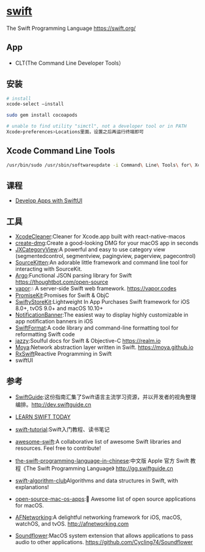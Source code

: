 # [swift](https://github.com/apple/swift)

The Swift Programming Language <https://swift.org/>

## App

* CLT(The Command Line Developer Tools）

## 安装

```sh
# install
xcode-select –install

sudo gem install cocoapods

# unable to find utility "simctl", not a developer tool or in PATH
Xcode>preferences>Locations里面，设置之后再运行终端即可
```

## Xcode Command Line Tools

```sh
/usr/bin/sudo /usr/sbin/softwareupdate -i Command\ Line\ Tools\ for\ Xcode-12.1
```

## 课程

* [Develop Apps with SwiftUI](https://developer.apple.com/tutorials/app-dev-training)

## 工具

* [XcodeCleaner](https://github.com/waylybaye/XcodeCleaner):Cleaner for Xcode.app built with react-native-macos
* [create-dmg](https://github.com/sindresorhus/create-dmg):Create a good-looking DMG for your macOS app in seconds
* [JXCategoryView](https://github.com/pujiaxin33/JXCategoryView):A powerful and easy to use category view (segmentedcontrol, segmentview, pagingview, pagerview, pagecontrol)
* [SourceKitten](https://github.com/jpsim/SourceKitten):An adorable little framework and command line tool for interacting with SourceKit.
* [Argo](https://github.com/thoughtbot/Argo):Functional JSON parsing library for Swift <https://thoughtbot.com/open-source>
* [vapor](https://github.com/vapor/vapor):💧 A server-side Swift web framework. <https://vapor.codes>
* [PromiseKit](https://github.com/mxcl/PromiseKit):Promises for Swift & ObjC
* [SwiftyStoreKit](https://github.com/bizz84/SwiftyStoreKit):Lightweight In App Purchases Swift framework for iOS 8.0+, tvOS 9.0+ and macOS 10.10+
* [NotificationBanner](https://github.com/Daltron/NotificationBanner):The easiest way to display highly customizable in app notification banners in iOS
* [SwiftFormat](https://github.com/nicklockwood/SwiftFormat):A code library and command-line formatting tool for reformatting Swift code
* [jazzy](https://github.com/realm/jazzy):Soulful docs for Swift & Objective-C <https://realm.io>
* [Moya](https://github.com/Moya/Moya):Network abstraction layer written in Swift. <https://moya.github.io>
* [RxSwift](https://github.com/ReactiveX/RxSwift)Reactive Programming in Swift
* swiftUI

## 参考

* [SwiftGuide](https://github.com/ipader/SwiftGuide):这份指南汇集了Swift语言主流学习资源，并以开发者的视角整理编排。<http://dev.swiftguide.cn>
* [LEARN SWIFT TODAY](https://www.hackingwithswift.com/)
* [swift-tutorial](https://github.com/jaywcjlove/swift-tutorial):Swift入门教程、读书笔记
* [awesome-swift](https://github.com/matteocrippa/awesome-swift):A collaborative list of awesome Swift libraries and resources. Feel free to contribute!
* [the-swift-programming-language-in-chinese](https://github.com/SwiftGGTeam/the-swift-programming-language-in-chinese):中文版 Apple 官方 Swift 教程《The Swift Programming Language》 <http://gg.swiftguide.cn>
* [swift-algorithm-club](https://github.com/raywenderlich/swift-algorithm-club)Algorithms and data structures in Swift, with explanations!

* [open-source-mac-os-apps](https://github.com/serhii-londar/open-source-mac-os-apps):🚀 Awesome list of open source applications for macOS.
* [AFNetworking](https://github.com/AFNetworking/AFNetworking):A delightful networking framework for iOS, macOS, watchOS, and tvOS. <http://afnetworking.com>
* [Soundflower](https://github.com/mattingalls/Soundflower):MacOS system extension that allows applications to pass audio to other applications. <https://github.com/Cycling74/Soundflower>
